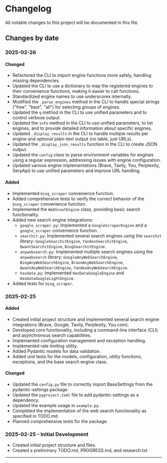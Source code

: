 # Changelog

All notable changes to this project will be documented in this file.

## Changes by date

### 2025-02-26

#### Changed

- Refactored the CLI to import engine functions more safely, handling missing dependencies.
- Updated the CLI to use a dictionary to map the registered engines to their convenience functions, making it easier to call functions.
- Standardized engine names to use underscores internally.
- Modified the `_parse_engines` method in the CLI to handle special strings ("free", "best", "all") for selecting groups of engines.
- Updated the `q` method in the CLI to use unified parameters and to control verbose output.
- Updated the `info` method in the CLI to use unified parameters, to list engines, and to provide detailed information about specific engines.
- Updated `_display_results` in the CLI to handle multiple results per engine and optional plain-text output (no table, just URLs).
- Updated the `_display_json_results` function in the CLI to create JSON output.
- Updated the `config` class to parse environment variables for engines using a regular expression, addressing issues with engine configuration.
- Updated various engine implementations (Brave, Tavily, You, Perplexity, SerpApi) to use unified parameters and improve URL handling.

#### Added

- Implemented `bing_scraper` convenience function.
- Added comprehensive tests to verify the correct behavior of the `bing_scraper` convenience function.
- Implemented the `WebScoutEngine` class, providing basic search functionality.
- Added new search engine integrations:
    - `google_scraper.py`: Implemented a `GoogleScraperEngine` and a `google_scraper` convenience function.
    - `searchit.py`: Implemented several search engines using the `searchit` library: `GoogleSearchitEngine`, `YandexSearchitEngine`, `QwantSearchitEngine`, `BingSearchitEngine`.
    - `anywebsearch.py`: Implemented multiple search engines using the `anywebsearch` library: `GoogleAnyWebSearchEngine`, `BingAnyWebSearchEngine`, `BraveAnyWebSearchEngine`, `QwantAnyWebSearchEngine`, `YandexAnyWebSearchEngine`.
    - `hasdata.py`: Implemented `HasDataGoogleEngine` and `HasDataGoogleLightEngine`.
- Added tests for `bing_scraper`.

### 2025-02-25

#### Added

- Created initial project structure and implemented several search engine integrations (Brave, Google, Tavily, Perplexity, You.com).
- Developed core functionality, including a command-line interface (CLI) and asynchronous search capabilities.
- Implemented configuration management and exception handling.
- Implemented rate limiting utility.
- Added Pydantic models for data validation.
- Added unit tests for the models, configuration, utility functions, exceptions, and the base search engine class.

#### Changed

- Updated the `config.py` file to correctly import BaseSettings from the pydantic-settings package.
- Updated the `pyproject.toml` file to add pydantic-settings as a dependency.
- Updated the example usage in `example.py`.
- Completed the implementation of the web search functionality as specified in TODO.md.
- Planned comprehensive tests for the package.

### 2025-02-25 - Initial Development

- Created initial project structure and files.
- Created a preliminary TODO.md, PROGRESS.md, and research.txt.

---
